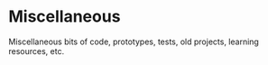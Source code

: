 # Miscellaneous

Miscellaneous bits of code, prototypes, tests, old projects, learning resources, etc.
